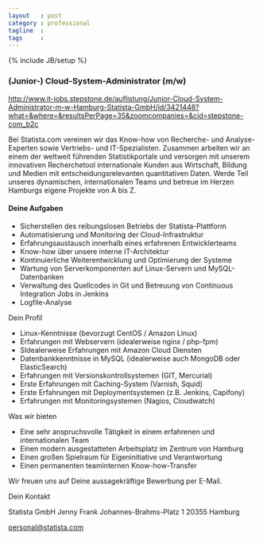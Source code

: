 ```yaml
---
layout   : post
category : professional
tagline  :
tags     :
---
```

{% include JB/setup %}

### (Junior-) Cloud-System-Administrator (m/w)

http://www.it-jobs.stepstone.de/auflistung/Junior-Cloud-System-Administrator-m-w-Hamburg-Statista-GmbH/id/3421448?what=&where=&resultsPerPage=35&zoomcompanies=&cid=stepstone-com_b2c

Bei Statista.com vereinen wir das Know-how von Recherche- und Analyse-Experten sowie Vertriebs- und IT-Spezialisten. Zusammen arbeiten wir an einem der weltweit führenden Statistikportale und versorgen mit unserem innovativen Recherchetool internationale Kunden aus Wirtschaft, Bildung und Medien mit entscheidungsrelevanten quantitativen Daten. Werde Teil unseres dynamischen, internationalen Teams und betreue im Herzen Hamburgs eigene Projekte von A bis Z.

#### Deine Aufgaben

- Sicherstellen des reibungslosen Betriebs der Statista-Plattform
- Automatisierung und Monitoring der Cloud-Infrastruktur
- Erfahrungsaustausch innerhalb eines erfahrenen Entwicklerteams
- Know-how über unsere interne IT-Architektur
- Kontinuierliche Weiterentwicklung und Optimierung der Systeme
- Wartung von Serverkomponenten auf Linux-Servern und MySQL-Datenbanken
- Verwaltung des Quellcodes in Git und Betreuung von Continuous Integration Jobs in Jenkins
- Logfile-Analyse

Dein Profil

- Linux-Kenntnisse (bevorzugt CentOS / Amazon Linux)
- Erfahrungen mit Webservern (idealerweise nginx / php-fpm)
- SIdealerweise Erfahrungen mit Amazon Cloud Diensten
- Datenbankkenntnisse in MySQL (idealerweise auch MongoDB oder ElasticSearch)
- Erfahrungen mit Versionskontrollsystemen (GIT, Mercurial)
- Erste Erfahrungen mit Caching-System (Varnish, Squid)
- Erste Erfahrungen mit Deploymentsystemen (z.B. Jenkins, Capifony)
- Erfahrungen mit Monitoringsystemen (Nagios, Cloudwatch)

Was wir bieten

- Eine sehr anspruchsvolle Tätigkeit in einem erfahrenen und internationalen Team
- Einen modern ausgestatteten Arbeitsplatz im Zentrum von Hamburg
- Einen großen Spielraum für Eigeninitiative und Verantwortung
- Einen permanenten teaminternen Know-how-Transfer

Wir freuen uns auf Deine aussagekräftige Bewerbung per E-Mail.

Dein Kontakt

Statista GmbH
Jenny Frank
Johannes-Brahms-Platz 1
20355 Hamburg

personal@statista.com
